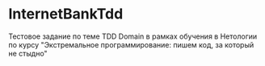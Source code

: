 # InternetBankTdd
Тестовое задание по теме TDD Domain в рамках обучения в Нетологии по курсу "Экстремальное программирование: пишем код, за который не стыдно"
